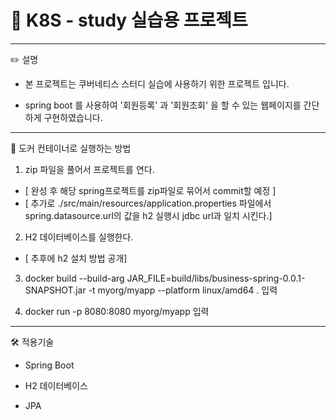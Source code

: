 # 📖 K8S - study 실습용 프로젝트

---
✏️ 설명


- 본 프로젝트는 쿠버네티스 스터디 실습에 사용하기 위한 프로젝트 입니다.

- spring boot 를 사용하여 '회원등록' 과 '회원조회' 을 할 수 있는 웹페이지를 간단하게 구현하였습니다.

---
🐳 도커 컨테이너로 실행하는 방법

1. zip 파일을 풀어서 프로젝트를 연다. 

- [ 완성 후 해당 spring프로젝트를 zip파일로 묶어서 commit할 예정 ]
- [ 추가로 ./src/main/resources/application.properties 파일에서 spring.datasource.url의 값을 h2 실행시 jdbc url과 일치 시킨다.]


2. H2 데이터베이스를 실행한다. 
- [ 추후에 h2 설치 방법 공개]


3. docker build --build-arg JAR_FILE=build/libs/business-spring-0.0.1-SNAPSHOT.jar -t myorg/myapp --platform linux/amd64 . 입력


4. docker run -p 8080:8080 myorg/myapp 입력

---
🛠️ 적용기술

- Spring Boot

- H2 데이터베이스

- JPA